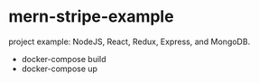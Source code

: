 # mern-stripe-example
project example: NodeJS, React, Redux, Express, and MongoDB.

- docker-compose build
- docker-compose up